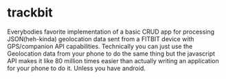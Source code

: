# trackbit
Everybodies favorite implementation of a basic CRUD app for processing JSON(heh-kinda) geolocation data sent from a FITBIT device with GPS/companion API capabilities. Technically you can just use the Geolocation data from your phone to do the same thing but the javascript API makes it like 80 million times easier than actually writing an application for your phone to do it. Unless you have android.  
